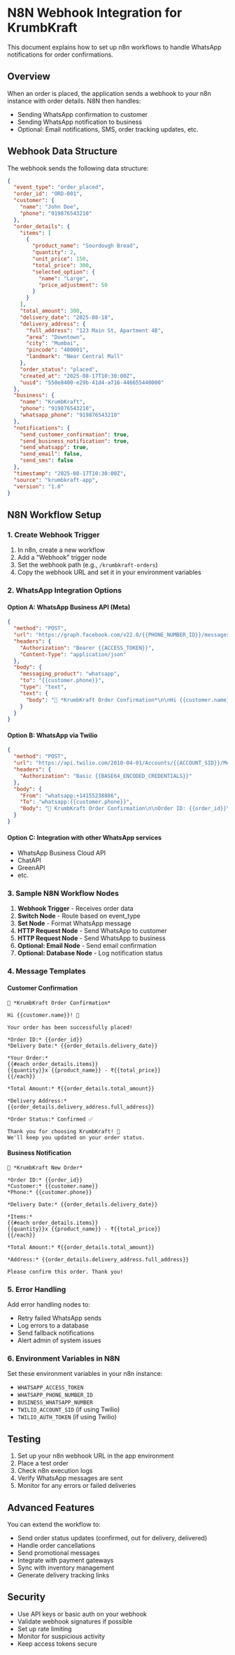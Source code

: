 # N8N Webhook Integration for KrumbKraft

This document explains how to set up n8n workflows to handle WhatsApp notifications for order confirmations.

## Overview

When an order is placed, the application sends a webhook to your n8n instance with order details. N8N then handles:
- Sending WhatsApp confirmation to customer
- Sending WhatsApp notification to business
- Optional: Email notifications, SMS, order tracking updates, etc.

## Webhook Data Structure

The webhook sends the following data structure:

```json
{
  "event_type": "order_placed",
  "order_id": "ORD-001",
  "customer": {
    "name": "John Doe",
    "phone": "919876543210"
  },
  "order_details": {
    "items": [
      {
        "product_name": "Sourdough Bread",
        "quantity": 2,
        "unit_price": 150,
        "total_price": 300,
        "selected_option": {
          "name": "Large",
          "price_adjustment": 50
        }
      }
    ],
    "total_amount": 300,
    "delivery_date": "2025-08-18",
    "delivery_address": {
      "full_address": "123 Main St, Apartment 4B",
      "area": "Downtown",
      "city": "Mumbai",
      "pincode": "400001",
      "landmark": "Near Central Mall"
    },
    "order_status": "placed",
    "created_at": "2025-08-17T10:30:00Z",
    "uuid": "550e8400-e29b-41d4-a716-446655440000"
  },
  "business": {
    "name": "KrumbKraft",
    "phone": "919876543210",
    "whatsapp_phone": "919876543210"
  },
  "notifications": {
    "send_customer_confirmation": true,
    "send_business_notification": true,
    "send_whatsapp": true,
    "send_email": false,
    "send_sms": false
  },
  "timestamp": "2025-08-17T10:30:00Z",
  "source": "krumbkraft-app",
  "version": "1.0"
}
```

## N8N Workflow Setup

### 1. Create Webhook Trigger

1. In n8n, create a new workflow
2. Add a "Webhook" trigger node
3. Set the webhook path (e.g., `/krumbkraft-orders`)
4. Copy the webhook URL and set it in your environment variables

### 2. WhatsApp Integration Options

#### Option A: WhatsApp Business API (Meta)
```json
{
  "method": "POST",
  "url": "https://graph.facebook.com/v22.0/{{PHONE_NUMBER_ID}}/messages",
  "headers": {
    "Authorization": "Bearer {{ACCESS_TOKEN}}",
    "Content-Type": "application/json"
  },
  "body": {
    "messaging_product": "whatsapp",
    "to": "{{customer.phone}}",
    "type": "text",
    "text": {
      "body": "🥖 *KrumbKraft Order Confirmation*\n\nHi {{customer.name}}! 👋\n\nYour order has been successfully placed!\n\n*Order ID:* {{order_id}}\n*Delivery Date:* {{order_details.delivery_date}}\n\n*Total Amount:* ₹{{order_details.total_amount}}\n\nThank you for choosing KrumbKraft! 🍞"
    }
  }
}
```

#### Option B: WhatsApp via Twilio
```json
{
  "method": "POST",
  "url": "https://api.twilio.com/2010-04-01/Accounts/{{ACCOUNT_SID}}/Messages.json",
  "headers": {
    "Authorization": "Basic {{BASE64_ENCODED_CREDENTIALS}}"
  },
  "body": {
    "From": "whatsapp:+14155238886",
    "To": "whatsapp:{{customer.phone}}",
    "Body": "🥖 KrumbKraft Order Confirmation\n\nOrder ID: {{order_id}}\nTotal: ₹{{order_details.total_amount}}\n\nThank you!"
  }
}
```

#### Option C: Integration with other WhatsApp services
- WhatsApp Business Cloud API
- ChatAPI
- GreenAPI
- etc.

### 3. Sample N8N Workflow Nodes

1. **Webhook Trigger** - Receives order data
2. **Switch Node** - Route based on event_type
3. **Set Node** - Format WhatsApp message
4. **HTTP Request Node** - Send WhatsApp to customer
5. **HTTP Request Node** - Send WhatsApp to business
6. **Optional: Email Node** - Send email confirmation
7. **Optional: Database Node** - Log notification status

### 4. Message Templates

#### Customer Confirmation
```
🥖 *KrumbKraft Order Confirmation*

Hi {{customer.name}}! 👋

Your order has been successfully placed!

*Order ID:* {{order_id}}
*Delivery Date:* {{order_details.delivery_date}}

*Your Order:*
{{#each order_details.items}}
{{quantity}}x {{product_name}} - ₹{{total_price}}
{{/each}}

*Total Amount:* ₹{{order_details.total_amount}}

*Delivery Address:*
{{order_details.delivery_address.full_address}}

*Order Status:* Confirmed ✅

Thank you for choosing KrumbKraft! 🍞
We'll keep you updated on your order status.
```

#### Business Notification
```
🥖 *KrumbKraft New Order*

*Order ID:* {{order_id}}
*Customer:* {{customer.name}}
*Phone:* {{customer.phone}}

*Delivery Date:* {{order_details.delivery_date}}

*Items:*
{{#each order_details.items}}
{{quantity}}x {{product_name}} - ₹{{total_price}}
{{/each}}

*Total Amount:* ₹{{order_details.total_amount}}

*Address:* {{order_details.delivery_address.full_address}}

Please confirm this order. Thank you!
```

### 5. Error Handling

Add error handling nodes to:
- Retry failed WhatsApp sends
- Log errors to a database
- Send fallback notifications
- Alert admin of system issues

### 6. Environment Variables in N8N

Set these environment variables in your n8n instance:
- `WHATSAPP_ACCESS_TOKEN`
- `WHATSAPP_PHONE_NUMBER_ID`
- `BUSINESS_WHATSAPP_NUMBER`
- `TWILIO_ACCOUNT_SID` (if using Twilio)
- `TWILIO_AUTH_TOKEN` (if using Twilio)

## Testing

1. Set up your n8n webhook URL in the app environment
2. Place a test order
3. Check n8n execution logs
4. Verify WhatsApp messages are sent
5. Monitor for any errors or failed deliveries

## Advanced Features

You can extend the workflow to:
- Send order status updates (confirmed, out for delivery, delivered)
- Handle order cancellations
- Send promotional messages
- Integrate with payment gateways
- Sync with inventory management
- Generate delivery tracking links

## Security

- Use API keys or basic auth on your webhook
- Validate webhook signatures if possible
- Set up rate limiting
- Monitor for suspicious activity
- Keep access tokens secure
